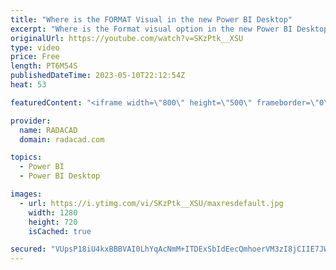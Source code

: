 ```yaml
---
title: "Where is the FORMAT Visual in the new Power BI Desktop"
excerpt: "Where is the Format visual option in the new Power BI Desktop? There is a simple answer to this question, which I explained in this video. This change applied from March 2023 version of Power BI Desktop, and by the time you watch this video, it might be at general availability and the only way to format"
originalUrl: https://youtube.com/watch?v=SKzPtk__XSU
type: video
price: Free
length: PT6M54S
publishedDateTime: 2023-05-10T22:12:54Z
heat: 53

featuredContent: "<iframe width=\"800\" height=\"500\" frameborder=\"0\" src=\"https://www.youtube.com/embed/SKzPtk__XSU\" allow=\"accelerometer; autoplay; encrypted-media; gyroscope; picture-in-picture\" allowfullscreen></iframe>"

provider:
  name: RADACAD
  domain: radacad.com

topics:
  - Power BI
  - Power BI Desktop

images:
  - url: https://i.ytimg.com/vi/SKzPtk__XSU/maxresdefault.jpg
    width: 1280
    height: 720
    isCached: true

secured: "VUpsP18iU4kxBBBVAI0LhYqAcNmM+ITDExSbIdEecQmhoerVM3zI8jCIIE7JWoYcETHDytWQmBz8VkbT7dhUh6+d1yc+Dnfi+9XN4CL+Cjaovvo1I+5ZgjjvrdNDCo57xj29tz4rXY9A2G2qvV/2b+Wli/TNa8+WNp8oFVQxdjwL9+m6aclIyMunRe+HzQDxINgi+BN2KBjC8LlFdQVKvyMT3SJ0FDAAgL6+TV3wUpRz1Rb7mD0Yqq2B02xnlKYXRDV2keGyT0e1Kvdi+JTGPpy0K5gBu5ghFR50B+kNGsxhBACmvqMZML5L60CmlzB/ZLBgkiqAEx8segXyAXjEVOELXcxOeIZNi82/iQhWpuMU0+HrAQZEgGyQOY+YOviyvd4fLPZsvIxshwuwOMj2BzgE/7/CGPA/VLxON63/McM=;DjinPCOfHEWK4fBXcYZp+A=="
---
```



